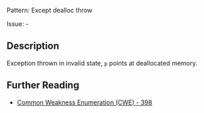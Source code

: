 Pattern: Except dealloc throw

Issue: -

## Description

Exception thrown in invalid state, `p` points at deallocated memory.

## Further Reading

* [Common Weakness Enumeration (CWE) - 398](https://cwe.mitre.org/data/definitions/398.html)